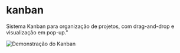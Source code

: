 # kanban
Sistema Kanban para organização de projetos, com drag-and-drop e visualização em pop-up."

![Demonstração do Kanban](https://github.com/user-attachments/assets/0b6d5ac0-86cb-4bc1-ae88-a7d5150932d8)

